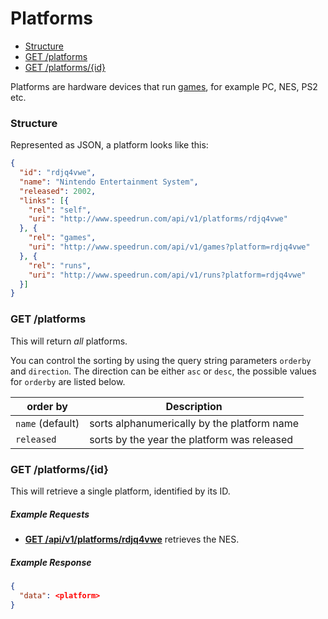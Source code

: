 # Platforms

* [Structure](#structure)
* [GET /platforms](#get-platforms)
* [GET /platforms/{id}](#get-platformsid)

Platforms are hardware devices that run [games](games.md), for example PC, NES, PS2 etc.

### Structure

Represented as JSON, a platform looks like this:

```json
{
  "id": "rdjq4vwe",
  "name": "Nintendo Entertainment System",
  "released": 2002,
  "links": [{
    "rel": "self",
    "uri": "http://www.speedrun.com/api/v1/platforms/rdjq4vwe"
  }, {
    "rel": "games",
    "uri": "http://www.speedrun.com/api/v1/games?platform=rdjq4vwe"
  }, {
    "rel": "runs",
    "uri": "http://www.speedrun.com/api/v1/runs?platform=rdjq4vwe"
  }]
}
```

### GET /platforms

This will return *all* platforms.

You can control the sorting by using the query string parameters ``orderby`` and ``direction``. The
direction can be either ``asc`` or ``desc``, the possible values for ``orderby`` are listed below.

order by           | Description
------------------ | ------------------------------------------------------------------
``name`` (default) | sorts alphanumerically by the platform name
``released``       | sorts by the year the platform was released

### GET /platforms/{id}

This will retrieve a single platform, identified by its ID.

##### Example Requests

* [**GET /api/v1/platforms/rdjq4vwe**](http://www.speedrun.com/api/v1/platforms/rdjq4vwe) retrieves
  the NES.

##### Example Response

```json
{
  "data": <platform>
}
```
